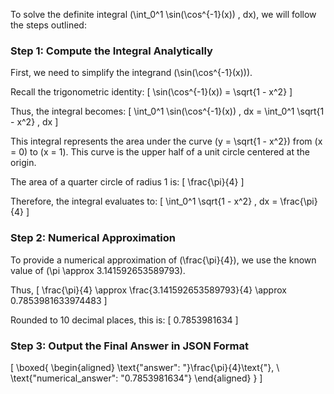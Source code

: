 To solve the definite integral \(\int_0^1 \sin(\cos^{-1}(x)) \, dx\), we will follow the steps outlined:

### Step 1: Compute the Integral Analytically

First, we need to simplify the integrand \(\sin(\cos^{-1}(x))\).

Recall the trigonometric identity:
\[
\sin(\cos^{-1}(x)) = \sqrt{1 - x^2}
\]

Thus, the integral becomes:
\[
\int_0^1 \sin(\cos^{-1}(x)) \, dx = \int_0^1 \sqrt{1 - x^2} \, dx
\]

This integral represents the area under the curve \(y = \sqrt{1 - x^2}\) from \(x = 0\) to \(x = 1\). This curve is the upper half of a unit circle centered at the origin.

The area of a quarter circle of radius 1 is:
\[
\frac{\pi}{4}
\]

Therefore, the integral evaluates to:
\[
\int_0^1 \sqrt{1 - x^2} \, dx = \frac{\pi}{4}
\]

### Step 2: Numerical Approximation

To provide a numerical approximation of \(\frac{\pi}{4}\), we use the known value of \(\pi \approx 3.141592653589793\).

Thus,
\[
\frac{\pi}{4} \approx \frac{3.141592653589793}{4} \approx 0.7853981633974483
\]

Rounded to 10 decimal places, this is:
\[
0.7853981634
\]

### Step 3: Output the Final Answer in JSON Format

\[
\boxed{
\begin{aligned}
\text{"answer": "}\frac{\pi}{4}\text{"}, \\
\text{"numerical_answer": "0.7853981634"}
\end{aligned}
}
\]